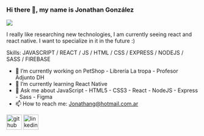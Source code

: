 ### Hi there 👋, my name is Jonathan González
![](https://i.ibb.co/Xt7DcHK/banner.png)

I really like researching new technologies, I am currently seeing react and react native. I want to specialize in it in the future :)

Skills: JAVASCRIPT / REACT / JS / HTML / CSS / EXPRESS / NODEJS / SASS / FIREBASE

- 🔭 I’m currently working on PetShop - Librería La tropa - Profesor Adjunto DH 
- 🌱 I’m currently learning React Native 
- 💬 Ask me about JavaScript - HTML5 - CSS3 - React - NodeJS - Express - Sass - Figma 
- 📫 How to reach me: Jonathang@hotmail.com.ar 


[<img src='https://cdn.jsdelivr.net/npm/simple-icons@3.0.1/icons/github.svg' alt='github' height='40'>](https://github.com/JonathanAGonzalez)  [<img src='https://cdn.jsdelivr.net/npm/simple-icons@3.0.1/icons/linkedin.svg' alt='linkedin' height='40'>](https://www.linkedin.com/in/jonathanantoniogonzalez//)  

